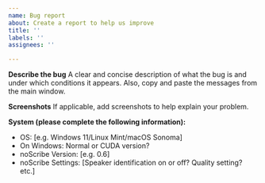 ```yaml
---
name: Bug report
about: Create a report to help us improve
title: ''
labels: ''
assignees: ''

---
```


**Describe the bug**
A clear and concise description of what the bug is and under which conditions it appears. Also, copy and paste the messages from the main window. 

**Screenshots**
If applicable, add screenshots to help explain your problem.

**System (please complete the following information):**
 - OS: [e.g. Windows 11/Linux Mint/macOS Sonoma]
 - On Windows: Normal or CUDA version?
 - noScribe Version: [e.g. 0.6] 
 - noScribe Settings: [Speaker identification on or off? Quality setting? etc.]

